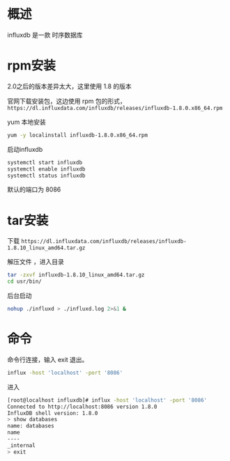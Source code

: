 # 概述

influxdb 是一款 时序数据库

# rpm安装

2.0之后的版本差异太大，这里使用 1.8 的版本

官网下载安装包，这边使用 rpm 包的形式，`https://dl.influxdata.com/influxdb/releases/influxdb-1.8.0.x86_64.rpm`

yum 本地安装

```bash
yum -y localinstall influxdb-1.8.0.x86_64.rpm
```

启动influxdb

```bash
systemctl start influxdb
systemctl enable influxdb
systemctl status influxdb
```

默认的端口为 8086 

# tar安装

下载 ` https://dl.influxdata.com/influxdb/releases/influxdb-1.8.10_linux_amd64.tar.gz `

解压文件 ，进入目录

```bash
tar -zxvf influxdb-1.8.10_linux_amd64.tar.gz
cd usr/bin/
```

后台启动

```bash
nohup ./influxd > ./influxd.log 2>&1 &
```

# 命令

命令行连接，输入 exit 退出。

```bash
influx -host 'localhost' -port '8086'
```

进入 

```bash
[root@localhost influxdb]# influx -host 'localhost' -port '8086'
Connected to http://localhost:8086 version 1.8.0
InfluxDB shell version: 1.8.0
> show databases
name: databases
name
----
_internal
> exit
```

